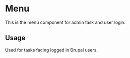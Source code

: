 
# Menu

This is the menu component for admin task and user login.

## Usage

Used for tasks facing logged in Drupal users.
